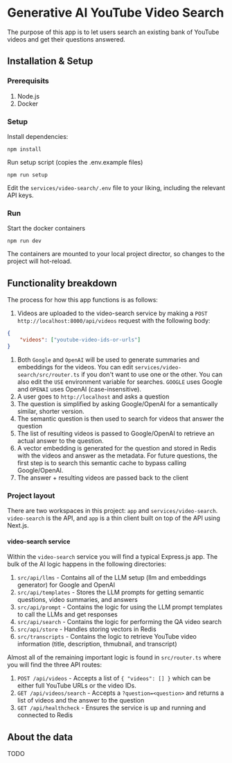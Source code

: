 # Generative AI YouTube Video Search

The purpose of this app is to let users search an existing bank of YouTube videos and get their questions answered.

## Installation & Setup

### Prerequisits

1. Node.js
2. Docker

### Setup

Install dependencies:

```
npm install
```

Run setup script (copies the .env.example files)

```
npm run setup
```

Edit the `services/video-search/.env` file to your liking, including the relevant API keys.

### Run

Start the docker containers

```
npm run dev
```

The containers are mounted to your local project director, so changes to the project will hot-reload.

## Functionality breakdown

The process for how this app functions is as follows:

1. Videos are uploaded to the video-search service by making a `POST http://localhost:8000/api/videos` request with the following body:

```json
{
    "videos": ["youtube-video-ids-or-urls"]
}
```

1. Both `Google` and `OpenAI` will be used to generate summaries and embeddings for the videos. You can edit `services/video-search/src/router.ts` if you don't want to use one or the other. You can also edit the `USE` environment variable for searches. `GOOGLE` uses Google and `OPENAI` uses OpenAI (case-insensitive).
1. A user goes to `http://localhost` and asks a question
1. The question is simplified by asking Google/OpenAI for a semantically similar, shorter version.
1. The semantic question is then used to search for videos that answer the question
1. The list of resulting videos is passed to Google/OpenAI to retrieve an actual answer to the question.
1. A vector embedding is generated for the question and stored in Redis with the videos and answer as the metadata. For future questions, the first step is to search this semantic cache to bypass calling Google/OpenAI.
1. The answer + resulting videos are passed back to the client

### Project layout

There are two workspaces in this project: `app` and `services/video-search`. `video-search` is the API, and `app` is a thin client built on top of the API using Next.js.

#### video-search service

Within the `video-search` service you will find a typical Express.js app. The bulk of the AI logic happens in the following directories:

1. `src/api/llms` - Contains all of the LLM setup (llm and embeddings generator) for Google and OpenAI
1. `src/api/templates` - Stores the LLM prompts for getting semantic questions, video summaries, and answers
1. `src/api/prompt` - Contains the logic for using the LLM prompt templates to call the LLMs and get responses
1. `src/api/search` - Contains the logic for performing the QA video search
1. `src/api/store` - Handles storing vectors in Redis
1. `src/transcripts` - Contains the logic to retrieve YouTube video information (title, description, thmubnail, and transcript)

Almost all of the remaining important logic is found in `src/router.ts` where you will find the three API routes:

1. `POST /api/videos` - Accepts a list of `{ "videos": [] }` which can be either full YouTube URLs or the video IDs.
1. `GET /api/videos/search` - Accepts a `?question=<question>` and returns a list of videos and the answer to the question
1. `GET /api/healthcheck` - Ensures the service is up and running and connected to Redis

## About the data

TODO
